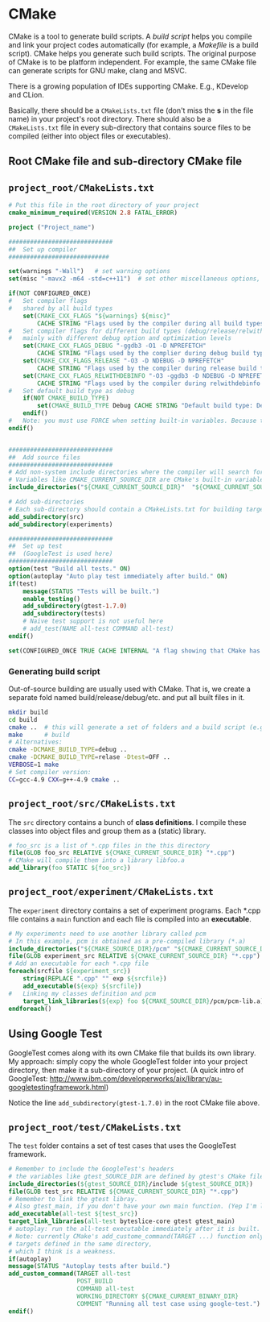 # CMake

CMake is a tool to generate build scripts.
A *build script* helps you compile and link your project codes automatically 
(for example, a *Makefile* is a build script).
CMake helps you generate such build scripts.
The original purpose of CMake is to be platform independent.
For example, the same CMake file can generate scripts for GNU make, clang and MSVC.

There is a growing population of IDEs supporting CMake.
E.g., KDevelop and CLion.

Basically, there should be a `CMakeLists.txt` file (don't miss the **s** in the file name) 
in your project's root directory.
There should also be a `CMakeLists.txt` file in every sub-directory 
that contains source files to be compiled
(either into object files or executables).

## Root CMake file and sub-directory CMake file

`project_root/CMakeLists.txt`
---
```cmake
# Put this file in the root directory of your project
cmake_minimum_required(VERSION 2.8 FATAL_ERROR)

project ("Project_name")

#############################
##  Set up compiler
############################

set(warnings "-Wall")   # set warning options
set(misc "-mavx2 -m64 -std=c++11")  # set other miscellaneous options, e.g., architecture extension, language standard ...

if(NOT CONFIGURED_ONCE)
#   Set compiler flags 
#   shared by all build types
    set(CMAKE_CXX_FLAGS "${warnings} ${misc}"
        CACHE STRING "Flags used by the compiler during all build types." FORCE)
#   Set compiler flags for different build types (debug/release/relwithdebinfo)
#   mainly with different debug option and optimization levels
    set(CMAKE_CXX_FLAGS_DEBUG "-ggdb3 -O1 -D NPREFETCH" 
        CACHE STRING "Flags used by the complier during debug build type." FORCE)
    set(CMAKE_CXX_FLAGS_RELEASE "-O3 -D NDEBUG -D NPREFETCH" 
        CACHE STRING "Flags used by the compiler during release build type." FORCE)
    set(CMAKE_CXX_FLAGS_RELWITHDEBINFO "-O3 -ggdb3 -D NDEBUG -D NPREFETCH" 
        CACHE STRING "Flags used by the compiler during relwithdebinfo." FORCE)
#   Set default build type as debug
    if(NOT CMAKE_BUILD_TYPE)
        set(CMAKE_BUILD_TYPE Debug CACHE STRING "Default build type: Debug." FORCE)
    endif()
#   Note: you must use FORCE when setting built-in variables. Because they exist in cache even before the first configuration.
endif()


#############################
##  Add source files
#############################
# Add non-system include directories where the compiler will search for headers
# Variables like CMAKE_CURRENT_SOURCE_DIR are CMake's built-in variables
include_directories("${CMAKE_CURRENT_SOURCE_DIR}"  "${CMAKE_CURRENT_SOURCE_DIR}/include")

# Add sub-directories
# Each sub-directory should contain a CMakeLists.txt for building targets in that directory
add_subdirectory(src)
add_subdirectory(experiments)

#############################
##  Set up test 
##  (GoogleTest is used here)
#############################
option(test "Build all tests." ON)
option(autoplay "Auto play test immediately after build." ON)
if(test)
    message(STATUS "Tests will be built.")
    enable_testing()
    add_subdirectory(gtest-1.7.0)
    add_subdirectory(tests)
    # Naive test support is not useful here
    # add_test(NAME all-test COMMAND all-test)
endif()

set(CONFIGURED_ONCE TRUE CACHE INTERNAL "A flag showing that CMake has configured at least once.")

```

### Generating build script

Out-of-source building are usually used with CMake. 
That is, we create a separate fold named build/release/debug/etc. 
and put all built files in it.

```bash
mkdir build
cd build
cmake ..  # this will generate a set of folders and a build script (e.g., makefile)
make      # build
# Alternatives:
cmake -DCMAKE_BUILD_TYPE=debug ..
cmake -DCMAKE_BUILD_TYPE=relase -Dtest=OFF ..
VERBOSE=1 make
# Set compiler version:
CC=gcc-4.9 CXX=g++-4.9 cmake ..
```

`project_root/src/CMakeLists.txt`
---
The `src` directory contains a bunch of **class definitions**.
I compile these classes into object files and group them as a (static) library.

```cmake
# foo_src is a list of *.cpp files in the this directory
file(GLOB foo_src RELATIVE ${CMAKE_CURRENT_SOURCE_DIR} "*.cpp")
# CMake will compile them into a library libfoo.a
add_library(foo STATIC ${foo_src})
```

`project_root/experiment/CMakeLists.txt`
---
The `experiment` directory contains a set of experiment programs.
Each \*.cpp file contains a `main` function and each file is compiled into an **executable**.

```cmake
# My experiments need to use another library called pcm
# In this example, pcm is obtained as a pre-compiled library (*.a)
include_directories("${CMAKE_SOURCE_DIR}/pcm" "${CMAKE_CURRENT_SOURCE_DIR}")
file(GLOB experiment_src RELATIVE ${CMAKE_CURRENT_SOURCE_DIR} "*.cpp")
# Add an executable for each *.cpp file
foreach(srcfile ${experiment_src})
    string(REPLACE ".cpp" "" exp ${srcfile})
    add_executable(${exp} ${srcfile})
#   Linking my classes definition and pcm
    target_link_libraries(${exp} foo ${CMAKE_SOURCE_DIR}/pcm/pcm-lib.a)
endforeach()
```

## Using Google Test

GoogleTest comes along with its own CMake file that builds its own library.
My approach: simply copy the whole GoogleTest folder into your project directory,
then make it a sub-directory of your project. (A quick intro of GoogleTest: http://www.ibm.com/developerworks/aix/library/au-googletestingframework.html)

Notice the line `add_subdirectory(gtest-1.7.0)` in the root CMake file above.

`project_root/test/CMakeLists.txt`
---
The `test` folder contains a set of test cases that uses the GoogleTest framework.

```cmake
# Remember to include the GoogleTest's headers
# the variables like gtest_SOURCE_DIR are defined by gtest's CMake file
include_directories(${gtest_SOURCE_DIR}/include ${gtest_SOURCE_DIR})
file(GLOB test_src RELATIVE ${CMAKE_CURRENT_SOURCE_DIR} "*.cpp")
# Remember to link the gtest libray.
# Also gtest_main, if you don't have your own main function. (Yep I'm lazy)
add_executable(all-test ${test_src})
target_link_libraries(all-test byteslice-core gtest gtest_main)
# autoplay: run the all-test executable immediately after it is built.
# Note: currently CMake's add_custome_command(TARGET ...) function only supports
# targets defined in the same directory,
# which I think is a weakness.
if(autoplay)
message(STATUS "Autoplay tests after build.")
add_custom_command(TARGET all-test
                   POST_BUILD
                   COMMAND all-test
                   WORKING_DIRECTORY ${CMAKE_CURRENT_BINARY_DIR}
                   COMMENT "Running all test case using google-test.")
endif()
```

